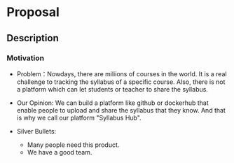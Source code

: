 # Proposal

## Description

### Motivation
- Problem：Nowdays, there are miliions of courses in the world. It is a real challenge to tracking the syllabus of a specific course. Also, there is not a platform which can let students or teacher to share the syllabus.

- Our Opinion: We can build a platform like github or dockerhub that enable people to upload and share the syllabus that they know. And that is why we call our platform "Syllabus Hub".

- Silver Bullets: 
    - Many people need this product.
    - We have a good team.
